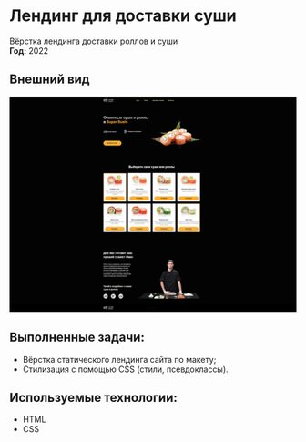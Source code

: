 # Лендинг для доставки суши

Вёрстка лендинга доставки роллов и суши  
**Год:** 2022

## Внешний вид

![project-screen](project-image.jpg)

## Выполненные задачи:
- Вёрстка статического лендинга сайта по макету;
- Стилизация с помощью CSS (стили, псевдоклассы).

## Используемые технологии:
* HTML
* CSS